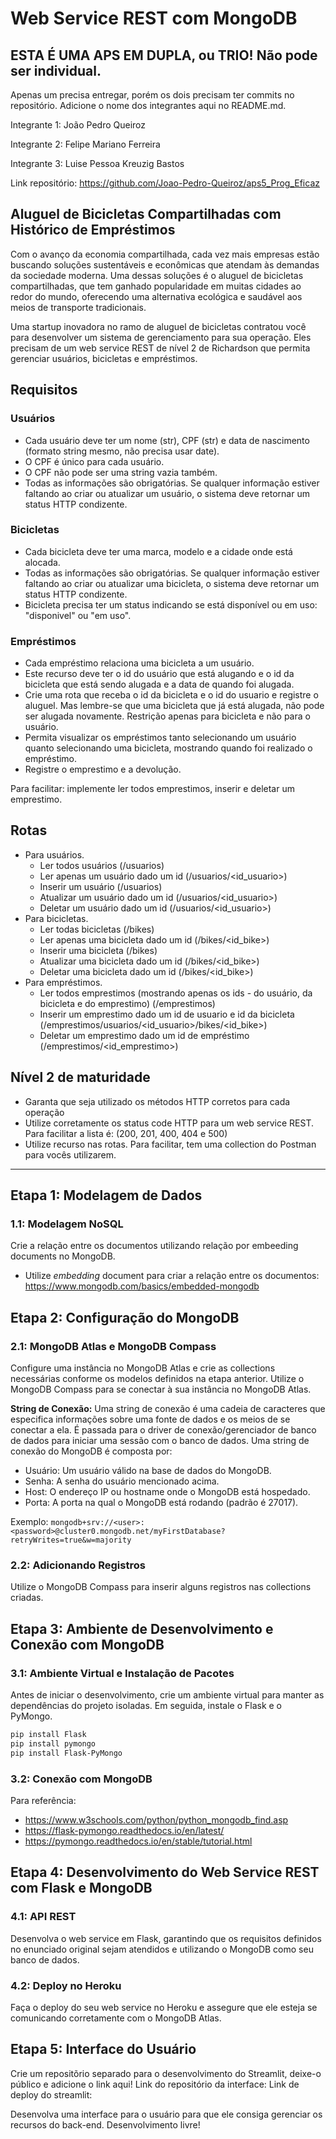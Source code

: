 # Web Service REST com MongoDB

## ESTA É UMA APS EM DUPLA, ou TRIO! Não pode ser individual.
Apenas um precisa entregar, porém os dois precisam ter commits no repositório.
Adicione o nome dos integrantes aqui no README.md.

Integrante 1: João Pedro Queiroz

Integrante 2: Felipe Mariano Ferreira

Integrante 3: Luise Pessoa  Kreuzig Bastos

Link repositório: https://github.com/Joao-Pedro-Queiroz/aps5_Prog_Eficaz

## Aluguel de Bicicletas Compartilhadas com Histórico de Empréstimos

Com o avanço da economia compartilhada, cada vez mais empresas estão buscando soluções sustentáveis e econômicas que atendam às demandas da sociedade moderna. Uma dessas soluções é o aluguel de bicicletas compartilhadas, que tem ganhado popularidade em muitas cidades ao redor do mundo, oferecendo uma alternativa ecológica e saudável aos meios de transporte tradicionais.

Uma startup inovadora no ramo de aluguel de bicicletas contratou você para desenvolver um sistema de gerenciamento para sua operação. Eles precisam de um web service REST de nível 2 de Richardson que permita gerenciar usuários, bicicletas e empréstimos.

## Requisitos

### Usuários
- Cada usuário deve ter um nome (str), CPF (str) e data de nascimento (formato string mesmo, não precisa usar date).
- O CPF é único para cada usuário.
- O CPF não pode ser uma string vazia também.
- Todas as informações são obrigatórias. Se qualquer informação estiver faltando ao criar ou atualizar um usuário, o sistema deve retornar um status HTTP condizente.


### Bicicletas
- Cada bicicleta deve ter uma marca, modelo e a cidade onde está alocada.
- Todas as informações são obrigatórias. Se qualquer informação estiver faltando ao criar ou atualizar uma bicicleta, o sistema deve retornar um status HTTP condizente.
- Bicicleta precisa ter um status indicando se está disponível ou em uso: "disponivel" ou "em uso".



### Empréstimos
- Cada empréstimo relaciona uma bicicleta a um usuário.
- Este recurso deve ter o id do usuário que está alugando e o id da bicicleta que está sendo alugada e a data de quando foi alugada.
- Crie uma rota que receba o id da bicicleta e o id do usuario e registre o aluguel. Mas lembre-se que uma bicicleta que já está alugada, não pode ser alugada novamente. Restrição apenas para bicicleta e não para o usuário.
- Permita visualizar os empréstimos tanto selecionando um usuário quanto selecionando uma bicicleta, mostrando quando foi realizado o empréstimo.
- Registre o emprestimo e a devolução.

Para facilitar: implemente ler todos emprestimos, inserir e deletar um emprestimo.

## Rotas

- Para usuários.
    - Ler todos usuários (/usuarios)
    - Ler apenas um usuário dado um id (/usuarios/<id_usuario>)
    - Inserir um usuário (/usuarios)
    - Atualizar um usuário dado um id (/usuarios/<id_usuario>)
    - Deletar um usuário dado um id (/usuarios/<id_usuario>)
- Para bicicletas. 
    - Ler todas bicicletas (/bikes)
    - Ler apenas uma bicicleta dado um id (/bikes/<id_bike>)
    - Inserir uma bicicleta (/bikes)
    - Atualizar uma bicicleta dado um id (/bikes/<id_bike>)
    - Deletar uma bicicleta dado um id (/bikes/<id_bike>)
- Para empréstimos.
    - Ler todos emprestimos (mostrando apenas os ids - do usuário, da bicicleta e do emprestimo) (/emprestimos)
    - Inserir um emprestimo dado um id de usuario e id da bicicleta (/emprestimos/usuarios/<id_usuario>/bikes/<id_bike>)
    - Deletar um emprestimo dado um id de empréstimo (/emprestimos/<id_emprestimo>)

## Nível 2 de maturidade
- Garanta que seja utilizado os métodos HTTP corretos para cada operação
- Utilize corretamente os status code HTTP para um web service REST. Para facilitar a lista é: (200, 201, 400, 404 e 500)
- Utilize recurso nas rotas. Para facilitar, tem uma collection do Postman para vocês utilizarem.

---

## Etapa 1: Modelagem de Dados

### 1.1: Modelagem NoSQL
Crie a relação entre os documentos utilizando relação por embeeding documents no MongoDB.
- Utilize _embedding_ document para criar a relação entre os documentos: https://www.mongodb.com/basics/embedded-mongodb

## Etapa 2: Configuração do MongoDB

### 2.1: MongoDB Atlas e MongoDB Compass
Configure uma instância no MongoDB Atlas e crie as collections necessárias conforme os modelos definidos na etapa anterior. Utilize o MongoDB Compass para se conectar à sua instância no MongoDB Atlas.

**String de Conexão:**
Uma string de conexão é uma cadeia de caracteres que especifica informações sobre uma fonte de dados e os meios de se conectar a ela. É passada para o driver de conexão/gerenciador de banco de dados para iniciar uma sessão com o banco de dados. Uma string de conexão do MongoDB é composta por:
- Usuário: Um usuário válido na base de dados do MongoDB.
- Senha: A senha do usuário mencionado acima.
- Host: O endereço IP ou hostname onde o MongoDB está hospedado.
- Porta: A porta na qual o MongoDB está rodando (padrão é 27017).

Exemplo: `mongodb+srv://<user>:<password>@cluster0.mongodb.net/myFirstDatabase?retryWrites=true&w=majority`

### 2.2: Adicionando Registros
Utilize o MongoDB Compass para inserir alguns registros nas collections criadas.

## Etapa 3: Ambiente de Desenvolvimento e Conexão com MongoDB

### 3.1: Ambiente Virtual e Instalação de Pacotes
Antes de iniciar o desenvolvimento, crie um ambiente virtual para manter as dependências do projeto isoladas. Em seguida, instale o Flask e o PyMongo.

```bash
pip install Flask
pip install pymongo
pip install Flask-PyMongo
```

### 3.2: Conexão com MongoDB 

Para referência: 
- https://www.w3schools.com/python/python_mongodb_find.asp
- https://flask-pymongo.readthedocs.io/en/latest/
- https://pymongo.readthedocs.io/en/stable/tutorial.html


## Etapa 4: Desenvolvimento do Web Service REST com Flask e MongoDB

### 4.1: API REST

Desenvolva o web service em Flask, garantindo que os requisitos definidos no enunciado original sejam atendidos e utilizando o MongoDB como seu banco de dados.

### 4.2: Deploy no Heroku 

Faça o deploy do seu web service no Heroku e assegure que ele esteja se comunicando corretamente com o MongoDB Atlas.

## Etapa 5: Interface do Usuário

Crie um repositõrio separado para o desenvolvimento do Streamlit, deixe-o público e adicione o link aqui!
Link do repositório da interface:
Link de deploy do streamlit:

Desenvolva uma interface para o usuário para que ele consiga gerenciar os recursos do back-end. Desenvolvimento livre!